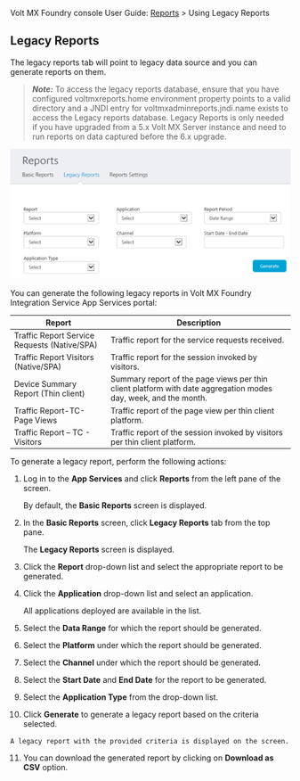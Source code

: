                             

Volt MX  Foundry console User Guide: [Reports](reports.md) > Using Legacy Reports

Legacy Reports
--------------

The legacy reports tab will point to legacy data source and you can generate reports on them.

> **_Note:_** To access the legacy reports database, ensure that you have configured voltmxreports.home environment property points to a valid directory and a JNDI entry for voltmxadminreports.jndi.name exists to access the Legacy reports database. Legacy Reports is only needed if you have upgraded from a 5.x Volt MX Server instance and need to run reports on data captured before the 6.x upgrade.

![](Resources/Images/LegacyReports_607x281.png)

You can generate the following legacy reports in Volt MX Foundry Integration Service App Services portal:

  
| Report | Description |
| --- | --- |
| Traffic Report Service Requests (Native/SPA) | Traffic report for the service requests received. |
| Traffic Report Visitors (Native/SPA) | Traffic report for the session invoked by visitors. |
| Device Summary Report (Thin client) | Summary report of the page views per thin client platform with date aggregation modes day, week, and the month. |
| Traffic Report-TC-Page Views | Traffic report of the page view per thin client platform. |
| Traffic Report – TC - Visitors | Traffic report of the session invoked by visitors per thin client platform. |

To generate a legacy report, perform the following actions:

1.  Log in to the **App Services** and click **Reports** from the left pane of the screen.
    
    By default, the **Basic Reports** screen is displayed.
    
2.  In the **Basic Reports** screen, click **Legacy Reports** tab from the top pane.
    
    The **Legacy Reports** screen is displayed.
    
3.  Click the **Report** drop-down list and select the appropriate report to be generated.
4.  Click the **Application** drop-down list and select an application.
    
    All applications deployed are available in the list.
    
5.  Select the **Data Range** for which the report should be generated.
6.  Select the **Platform** under which the report should be generated.
7.  Select the **Channel** under which the report should be generated.
8.  Select the **Start Date** and **End Date** for the report to be generated.
9.  Select the **Application Type** from the drop-down list.
10.  Click **Generate** to generate a legacy report based on the criteria selected.
    
    A legacy report with the provided criteria is displayed on the screen.
    
11.  You can download the generated report by clicking on **Download as CSV** option.
